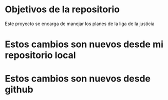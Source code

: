 # Objetivos de la repositorio

Este proyecto se encarga de manejar los planes de la liga de la justicia


# Estos cambios son nuevos desde mi repositorio local
# Estos cambios son nuevos desde github
